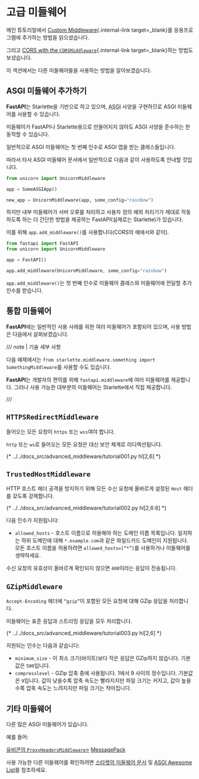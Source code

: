 # 고급 미들웨어

메인 튜토리얼에서 [Custom Middleware](../tutorial/middleware.md){.internal-link target=_blank}를 응용프로그램에 추가하는 방법을 읽으셨습니다.

그리고 [CORS with the `CORSMiddleware`](){.internal-link target=_blank}하는 방법도 보셨습니다.

이 섹션에서는 다른 미들웨어들을 사용하는 방법을 알아보겠습니다.

## ASGI 미들웨어 추가하기

**FastAPI**는 Starlette을 기반으로 하고 있으며, <abbr title="Asynchronous Server Gateway Interface">ASGI</abbr> 사양을 구현하므로 ASGI 미들웨어를 사용할 수 있습니다.

미들웨어가 FastAPI나 Starlette용으로 만들어지지 않아도 ASGI 사양을 준수하는 한 동작할 수 있습니다.

일반적으로 ASGI 미들웨어는 첫 번째 인수로 ASGI 앱을 받는 클래스들입니다.

따라서 타사 ASGI 미들웨어 문서에서 일반적으로 다음과 같이 사용하도록 안내할 것입니다.

```Python
from unicorn import UnicornMiddleware

app = SomeASGIApp()

new_app = UnicornMiddleware(app, some_config="rainbow")
```

하지만 내부 미들웨어가 서버 오류를 처리하고 사용자 정의 예외 처리기가 제대로 작동하도록 하는 더 간단한 방법을 제공하는 FastAPI(실제로는 Starlette)가 있습니다.

이를 위해 `app.add_middleware()`를 사용합니다(CORS의 예에서와 같이).

```Python
from fastapi import FastAPI
from unicorn import UnicornMiddleware

app = FastAPI()

app.add_middleware(UnicornMiddleware, some_config="rainbow")
```

`app.add_middleware()`는 첫 번째 인수로 미들웨어 클래스와 미들웨어에 전달할 추가 인수를 받습니다.

## 통합 미들웨어

**FastAPI**에는 일반적인 사용 사례를 위한 여러 미들웨어가 포함되어 있으며, 사용 방법은 다음에서 살펴보겠습니다.

/// note | 기술 세부 사항

다음 예제에서는 `from starlette.middleware.something import SomethingMiddleware`를 사용할 수도 있습니다.

**FastAPI**는 개발자의 편의를 위해 `fastapi.middleware`에 여러 미들웨어를 제공합니다. 그러나 사용 가능한 대부분의 미들웨어는 Starlette에서 직접 제공합니다.

///

## `HTTPSRedirectMiddleware`

들어오는 모든 요청이 `https` 또는 `wss`여야 합니다.

`http` 또는 `ws`로 들어오는 모든 요청은 대신 보안 체계로 리디렉션됩니다.

{* ../../docs_src/advanced_middleware/tutorial001.py hl[2,6] *}

## `TrustedHostMiddleware`

HTTP 호스트 헤더 공격을 방지하기 위해 모든 수신 요청에 올바르게 설정된 `Host` 헤더를 갖도록 강제합니다.

{* ../../docs_src/advanced_middleware/tutorial002.py hl[2,6:8] *}

다음 인수가 지원됩니다:

* `allowed_hosts` - 호스트 이름으로 허용해야 하는 도메인 이름 목록입니다. 일치하는 하위 도메인에 대해 `*.example.com`과 같은 와일드카드 도메인이 지원됩니다. 모든 호스트 이름을 허용하려면 `allowed_hosts=[“*”]`를 사용하거나 미들웨어를 생략하세요.

수신 요청의 유효성이 올바르게 확인되지 않으면 `400`이라는 응답이 전송됩니다.

## `GZipMiddleware`

`Accept-Encoding` 헤더에 `“gzip”`이 포함된 모든 요청에 대해 GZip 응답을 처리합니다.

미들웨어는 표준 응답과 스트리밍 응답을 모두 처리합니다.

{* ../../docs_src/advanced_middleware/tutorial003.py hl[2,6] *}

지원되는 인수는 다음과 같습니다:

* `minimum_size` - 이 최소 크기(바이트)보다 작은 응답은 GZip하지 않습니다. 기본값은 `500`입니다.
* `compresslevel` - GZip 압축 중에 사용됩니다. 1에서 9 사이의 정수입니다. 기본값은 `9`입니다. 값이 낮을수록 압축 속도는 빨라지지만 파일 크기는 커지고, 값이 높을수록 압축 속도는 느려지지만 파일 크기는 작아집니다.

## 기타 미들웨어

다른 많은 ASGI 미들웨어가 있습니다.

예를 들어:

<a href=“https://github.com/encode/uvicorn/blob/master/uvicorn/middleware/proxy_headers.py” class=“external-link” target=“_blank”>유비콘의 `ProxyHeadersMiddleware`></a>
<a href=“https://github.com/florimondmanca/msgpack-asgi” class=“external-link” target=“_blank”>MessagePack</a>

사용 가능한 다른 미들웨어를 확인하려면 <a href=“https://www.starlette.dev/middleware/” class=“external-link” target=“_blank”>스타렛의 미들웨어 문서</a> 및 <a href=“https://github.com/florimondmanca/awesome-asgi” class=“external-link” target=“_blank”>ASGI Awesome List</a>를 참조하세요.
